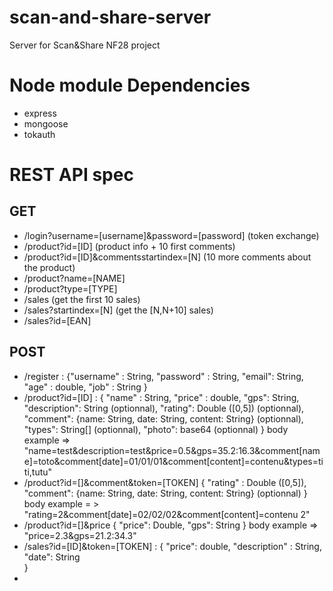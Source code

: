 scan-and-share-server
=====================

Server for Scan&amp;Share NF28 project

Node module Dependencies
============
* express
* mongoose
* tokauth


REST API spec
==============

GET
---
* /login?username=[username]&password=[password] (token exchange)
* /product?id=[ID] (product info + 10 first comments)
* /product?id=[ID]&commentsstartindex=[N] (10 more comments about the product)
* /product?name=[NAME]
* /product?type=[TYPE]
* /sales (get the first 10 sales)
* /sales?startindex=[N] (get the [N,N+10] sales)
* /sales?id=[EAN]

POST
----
* /register : {"username" : String,
               "password" : String,
                "email": String,
                "age" : double,
                "job" : String
              }
* /product?id=[ID] : {
                "name" : String,
                "price" : double,
                "gps": String,
                "description": String (optionnal),
                "rating": Double ([0,5]) (optionnal),
                "comment": {name: String, date: String, content: String} (optionnal),
                "types": String[] (optionnal),
                "photo": base64 (optionnal)
               }
               body example => "name=test&description=test&price=0.5&gps=35.2:16.3&comment[name]=toto&comment[date]=01/01/01&comment[content]=contenu&types=titi,tutu"
* /product?id=[]&comment&token=[TOKEN] {
                      "rating" : Double ([0,5]),
                      "comment": {name: String, date: String, content: String} (optionnal)
                     }
                     body example = > "rating=2&comment[date]=02/02/02&comment[content]=contenu 2"
* /product?id=[]&price {
                      "price": Double,
                      "gps": String
                   }
                   body example => "price=2.3&gps=21.2:34.3"
* /sales?id=[ID]&token=[TOKEN] : {
                     "price": double,
                     "description" : String,
                     "date": String                     
                   }
*                    
